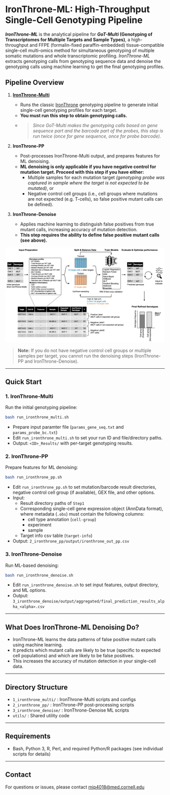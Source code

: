# IronThrone-ML: High-Throughput Single-Cell Genotyping Pipeline

**_IronThrone-ML_** is the analytical pipeline for **_GoT-Multi_ (Genotyping of Transcriptomes for Multiple Targets and Sample Types)**, a high-throughput and FFPE (formalin-fixed paraffin-embedded) tissue-compatible single-cell multi-omics method for simultaneous genotyping of multiple somatic mutations and whole transcriptomic profiling. 
_IronThrone-ML_ extracts genotyping calls from genotyping sequence data and denoise the genotyping calls using machine learning to get the final genotyping profiles.

## Pipeline Overview

1. **[IronThrone-Multi](1_ironthrone_multi/README.md)**
   - Runs the classic [IronThrone](https://github.com/dan-landau/IronThrone-GoT) genotyping pipeline to generate initial single-cell genotyping profiles for each target.
   - **You must run this step to obtain genotyping calls.**
   - > _Since GoT-Multi makes the genotyping calls based on gene sequence part and the barcode part of the probes, this step is run twice (once for gene sequence, once for probe barcode)._

2. **IronThrone-PP**
   - Post-processes IronThrone-Multi output, and prepares features for ML denoising.
   - **ML denoising is only applicable if you have negative control for mutation target. Proceed with this step if you have either:**
     - Multiple samples for each mutation target _(genotyping probe was captured in sample where the target is not expected to be mutated)_, or
     - Negative control cell groups (i.e., cell groups where mutations are not expected (e.g. T-cells), so false positive mutant calls can be defined).

3. **IronThrone-Denoise**
   - Applies machine learning to distinguish false positives from true mutant calls, increasing accuracy of mutation detection.
   - **This step requires the ability to define false positive mutant calls (see above).**

![ironthrone_ml_workflow.png](assets/ironthrone_ml_workflow.png)

> **Note:** If you do not have negative control cell groups or multiple samples per target, you cannot run the denoising steps (IronThrone-PP and IronThrone-Denoise).

---

## Quick Start

### 1. IronThrone-Multi
Run the initial genotyping pipeline:
```bash
bash run_ironthrone_multi.sh
```
- Prepare input paramter file (`params_gene_seq.txt` and `params_probe_bc.txt`)
- Edit `run_ironthrone_multi.sh` to set your run ID and file/directory paths.
- Output: `<ID>_Results/` with per-target genotyping results.

### 2. IronThrone-PP
Prepare features for ML denoising:
```bash
bash run_ironthrone_pp.sh
```
- Edit `run_ironthrone_pp.sh` to set mutation/barcode result directories, negative control cell group (if available), GEX file, and other options.
- Input:
  - Result directory paths of `Step1`
  - Corresponding single-cell gene expression object (AnnData format), where metadata (`.obs`) must contain the following columns:
      - cell type annotation (`cell-group`)
      - experiment
      - sample
  - Target info csv table (`target-info`)
- Output: `2_ironthrone_pp/output/ironthrone_out_pp.csv`

### 3. IronThrone-Denoise
Run ML-based denoising:
```bash
bash run_ironthrone_denoise.sh
```
- Edit `run_ironthrone_denoise.sh` to set input features, output directory, and ML options.
- Output: `3_ironthrone_denoise/output/aggregated/final_prediction_results_alpha_<alpha>.csv`

---
## What Does IronThrone-ML Denoising Do?
- IronThrone-ML learns the data patterns of false positive mutant calls using machine learning.
- It predicts which mutant calls are likely to be true (specific to expected cell populations) and which are likely to be false positives.
- This increases the accuracy of mutation detection in your single-cell data.

---

## Directory Structure
- `1_ironthrone_multi/` : IronThrone-Multi scripts and configs
- `2_ironthrone_pp/`    : IronThrone-PP post-processing scripts
- `3_ironthrone_denoise/` : IronThrone-Denoise ML scripts
- `utils/`              : Shared utility code

---

## Requirements
- Bash, Python 3, R, Perl, and required Python/R packages (see individual scripts for details)

---

## Contact
For questions or issues, please contact mip4018@med.cornell.edu
